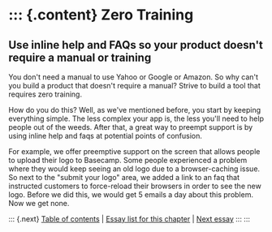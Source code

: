 ::: {.content}
Zero Training
=============

Use inline help and FAQs so your product doesn\'t require a manual or training
------------------------------------------------------------------------------

You don\'t need a manual to use Yahoo or Google or Amazon. So why can\'t
you build a product that doesn\'t require a manual? Strive to build a
tool that requires zero training.

How do you do this? Well, as we\'ve mentioned before, you start by
keeping everything simple. The less complex your app is, the less
you\'ll need to help people out of the weeds. After that, a great way to
preempt support is by using inline help and faqs at potential points of
confusion.

For example, we offer preemptive support on the screen that allows
people to upload their logo to Basecamp. Some people experienced a
problem where they would keep seeing an old logo due to a
browser-caching issue. So next to the \"submit your logo\" area, we
added a link to an faq that instructed customers to force-reload their
browsers in order to see the new logo. Before we did this, we would get
5 emails a day about this problem. Now we get none.

::: {.next}
[Table of contents](toc.php) \| [Essay list for this
chapter](toc.php#ch14) \| [Next essay](ch14_Answer_Quick.php)
:::
:::

